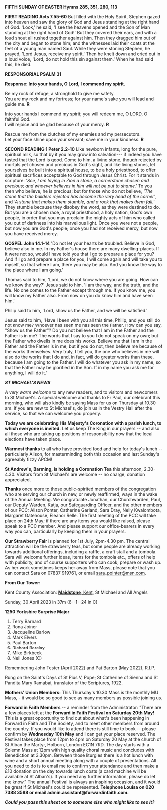 **FIFTH SUNDAY OF EASTER Hymns 285, 351, 280, 113**

**FIRST READING Acts 7.55-60** But filled with the Holy Spirit, Stephen
gazed into heaven and saw the glory of God and Jesus standing at the
right hand of God. 'Look,' he said, 'I see the heavens opened and the
Son of Man standing at the right hand of God!' But they covered their
ears, and with a loud shout all rushed together against him. Then they
dragged him out of the city and began to stone him; and the witnesses
laid their coats at the feet of a young man named Saul. While they were
stoning Stephen, he prayed, 'Lord Jesus, receive my spirit.' Then he
knelt down and cried out in a loud voice, 'Lord, do not hold this sin
against them.' When he had said this, he died.

**RESPONSORIAL PSALM 31**

**Response: Into your hands, O Lord, I commend my spirit.**

Be my rock of refuge, a stronghold to give me safety.  
You are my rock and my fortress; for your name's sake you will lead and guide me. **R**  

Into your hands I commend my spirit; you will redeem me, O LORD, O faithful God.  
I will rejoice and be glad because of your mercy. **R**

Rescue me from the clutches of my enemies and my persecutors.  
Let your face shine upon your servant; save me in your kindness. **R**

**SECOND READING 1 Peter 2.2-10** Like newborn infants, long for the
pure, spiritual milk, so that by it you may grow into salvation--- if
indeed you have tasted that the Lord is good. Come to him, a living
stone, though rejected by mortals yet chosen and precious in God's
sight, and like living stones, let yourselves be built into a spiritual
house, to be a holy priesthood, to offer spiritual sacrifices acceptable
to God through Jesus Christ. For it stands in scripture: *'See, I am
laying in Zion a stone, a cornerstone chosen and precious; and whoever
believes in him will not be put to shame.'* To you then who believe, he
is precious; but for those who do not believe, *'The stone that the
builders rejected has become the very head of the corner',* and *'A
stone that makes them stumble, and a rock that makes them fall.'* They
stumble because they disobey the word, as they were destined to do. But
you are a chosen race, a royal priesthood, a holy nation, God's own
people, in order that you may proclaim the mighty acts of him who called
you out of darkness into his marvellous light. Once you were not a
people, but now you are God's people; once you had not received mercy,
but now you have received mercy.

**GOSPEL John 14.1-14** 'Do not let your hearts be troubled. Believe in
God, believe also in me. In my Father's house there are many
dwelling-places. If it were not so, would I have told you that I go to
prepare a place for you? And if I go and prepare a place for you, I will
come again and will take you to myself, so that where I am, there you
may be also. And you know the way to the place where I am going.'

Thomas said to him, 'Lord, we do not know where you are going. How can
we know the way?' Jesus said to him, 'I am the way, and the truth, and
the life. No one comes to the Father except through me. If you know me,
you will know my Father also. From now on you do know him and have seen
him.'

Philip said to him, 'Lord, show us the Father, and we will be
satisfied.'

Jesus said to him, 'Have I been with you all this time, Philip, and you
still do not know me? Whoever has seen me has seen the Father. How can
you say, "Show us the Father"? Do you not believe that I am in the
Father and the Father is in me? The words that I say to you I do not
speak on my own; but the Father who dwells in me does his works. Believe
me that I am in the Father and the Father is in me; but if you do not,
then believe me because of the works themselves. Very truly, I tell you,
the one who believes in me will also do the works that I do and, in
fact, will do greater works than these, because I am going to the
Father. I will do whatever you ask in my name, so that the Father may be
glorified in the Son. If in my name you ask me for anything, I will do
it.\'

***ST MICHAEL\'S NEWS***

*A very warm welcome* to any new readers, and to visitors and newcomers
to St Michael\'s. A special welcome and thanks to Fr Paul, our celebrant
this morning, who will also kindly be saying Mass for us on Thursday at
10.30 am. If you are new to St Michael\'s, do join us in the Vestry Hall
after the service, so that we can welcome you properly.

**Today we are celebrating His Majesty\'s Coronation with a parish
lunch, to which everyone is invited.** Let us keep The King in our
prayers -- and also all those who are taking up positions of
responsibility now that the local elections have taken place.

**Warmest thanks** to all who have provided food and help for today\'s
lunch -- particularly Alison, for masterminding both this occasion and
last Sunday\'s agreeably fizzy APCM!

**St Andrew\'s, Barming, is holding a Coronation Tea** this afternoon,
2.30-4.30. Visitors from St Michael\'s are welcome -- no charge,
donation appreciated.

**Thanks** once more to those public-spirited members of the
congregation who are serving our church in new, or newly reaffirmed,
ways in the wake of the Annual Meeting. We congratulate Jonathan, our
Churchwarden, Paul, our Deputy Warden, Katja, our Safeguarding Officer,
and the other members of our PCC: Alison Ponter, Catherine Garland, Sara
Dray, Nelly Kwalombota, Margaret Gatehouse, Eleanor Relle. The first
meeting of the PCC will take place on 24th May; if there are any items
you would like raised, please speak to a PCC member. And please support
our office-bearers in every way you can, particularly by keeping them in
your prayers.

**Our Strawberry Fair** is planned for 1st July, 2pm-4.30 pm. The
central attraction will be the strawberry teas, but some people are
already working towards additional offerings, including a raffle, a
craft stall and a tombola. Sara will welcome further ideas, items for
the tombola etc., offers of help with publicity, and of course
supporters who can cook, prepare or wash up. As her work sometimes keeps
her away from Mass, please note that you can contact Sara on 07837
919761, or email <sara_pointer@msn.com>.

**From Our Tower:**

Kent County Association: [**Maidstone**,
Kent](https://dove.cccbr.org.uk/detail.php?tower=12644#_blank), St
Michael and All Angels

Sunday, 30 April 2023 in 37m (6--1--24 in C)

**1250 Yorkshire Surprise Major**

1. Terry Barnard
2. Rona Joiner
3. Jacqueline Barlow
4. Mark Elvers
5. Paul Barton
6. Richard Barclay
7. Mike Birkbeck
8. Neil Jones (C)

Remembering John Tester (April 2022) and Pat Barton (May 2022), R.I.P.

Rung on the Saint\'s Days of St Pius V, Pope; St Catherine of Sienna and
St Pandita Mary Ramabai, translator of the Scriptures, 1922.

**Mothers\' Union Members:** This Thursday\'s 10.30 Mass is the monthly
MU Mass, - it would be so good to see as many members as possible
joining us.

**Forward in Faith Members** -- a reminder from the Administrator:
"There are a few places left at the **Forward in Faith Festival on
Saturday 20th May!** This is a great opportunity to find out about
what's been happening in Forward in Faith and The Society, and to meet
other members from around the country. If you would like to attend there
is still time to book -- please confirm by **Wednesday 10th May** and I
can get your place reserved. The Festival takes place from 12pm to 4pm
on Saturday 20 May at the church of St Alban the Martyr, Holborn, London
EC1N 7RD. The day starts with a Solemn Mass at 12pm with high quality
choral music and concludes with Benediction at 3.30pm. Between those
liturgies there is a hot lunch with wine and a short annual meeting
along with a couple of presentations. All you need to do is to email me
to confirm your attendance and then make a £10 donation on the day
towards lunch costs (a card machine will be available at St Alban\'s).
If you need any further information, please do let me know." The annual
Festival is always an inspiring occasion, and it would be great if St
Michael\'s could be represented. **Telephone Louisa on 020 7388 3588 or
email admin.assistant\@forwardinfaith.com.**

***Could you pass this sheet on to someone else who might like to see
it?***
